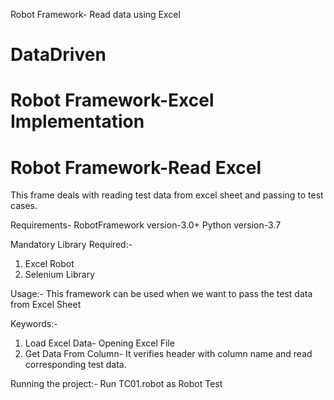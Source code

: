 Robot Framework- Read data using Excel
# DataDriven
# Robot Framework-Excel Implementation
# Robot Framework-Read Excel
This frame deals with reading test data from excel sheet and passing to test cases.

Requirements-
RobotFramework version-3.0+
Python version-3.7

Mandatory Library Required:-
1. Excel Robot
2. Selenium Library

Usage:-
 This framework can be used when we want to pass the test data from Excel Sheet
 
Keywords:-
  1. Load Excel Data- Opening Excel File
  2. Get Data From Column- It verifies header with column name and read corresponding test data. 
  

Running the project:-
  Run TC01.robot as Robot Test



